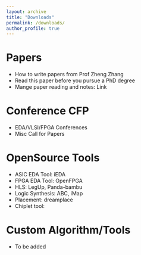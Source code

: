 ```yaml
---
layout: archive
title: "Downloads"
permalink: /downloads/
author_profile: true
---
```


# Papers
- How to write papers from Prof Zheng Zhang
- Read this paper before you pursue a PhD degree
- Mange paper reading and notes: Link

# Conference CFP
- EDA/VLSI/FPGA Conferences
- Misc Call for Papers

# OpenSource Tools
- ASIC EDA Tool: iEDA
- FPGA EDA Tool: OpenFPGA
- HLS: LegUp, Panda-bambu
- Logic Synthesis: ABC, iMap
- Placement: dreamplace
- Chiplet tool:


# Custom Algorithm/Tools 
- To be added




